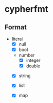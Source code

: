 # cypherfmt

## Format

- literal
  - [x] null
  - [x] bool
  - number
    - [x] integer
    - [x] double
  - [x] string
  - [x] list
  - [x] map


